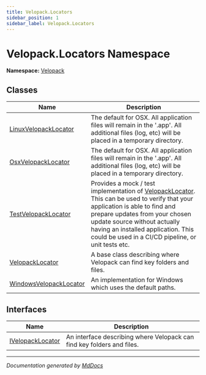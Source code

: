 ```yaml
---
title: Velopack.Locators
sidebar_position: 1
sidebar_label: Velopack.Locators
---
```

<!--  
  <auto-generated>   
    The contents of this file were generated by a tool.  
    Changes to this file may be list if the file is regenerated  
  </auto-generated>   
-->

# Velopack.Locators Namespace

**Namespace:** [Velopack](../index.md)  

## Classes

| Name                                                      | Description                                                                                                                                                                                                                                                                                                              |
| --------------------------------------------------------- | ------------------------------------------------------------------------------------------------------------------------------------------------------------------------------------------------------------------------------------------------------------------------------------------------------------------------ |
| [LinuxVelopackLocator](LinuxVelopackLocator/index.md)     | The default for OSX. All application files will remain in the '.app'. All additional files (log, etc) will be placed in a temporary directory.                                                                                                                                                                           |
| [OsxVelopackLocator](OsxVelopackLocator/index.md)         | The default for OSX. All application files will remain in the '.app'. All additional files (log, etc) will be placed in a temporary directory.                                                                                                                                                                           |
| [TestVelopackLocator](TestVelopackLocator/index.md)       | Provides a mock \/ test implementation of [VelopackLocator](VelopackLocator/index.md). This can be used to verify that your application is able to find and prepare updates from your chosen update source without actually having an installed application. This could be used in a CI\/CD pipeline, or unit tests etc. |
| [VelopackLocator](VelopackLocator/index.md)               | A base class describing where Velopack can find key folders and files.                                                                                                                                                                                                                                                   |
| [WindowsVelopackLocator](WindowsVelopackLocator/index.md) | An implementation for Windows which uses the default paths.                                                                                                                                                                                                                                                              |

## Interfaces

| Name                                          | Description                                                            |
| --------------------------------------------- | ---------------------------------------------------------------------- |
| [IVelopackLocator](IVelopackLocator/index.md) | An interface describing where Velopack can find key folders and files. |

___

*Documentation generated by [MdDocs](https://github.com/ap0llo/mddocs)*
